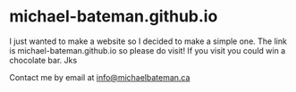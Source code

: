 # michael-bateman.github.io
I just wanted to make a website so I decided to make a simple one.  The link is michael-bateman.github.io so please do visit!  If you visit you could win a chocolate bar. Jks

Contact me by email at info@michaelbateman.ca
